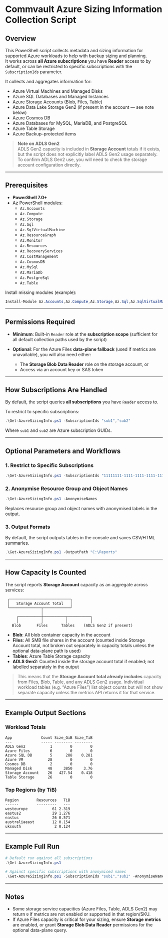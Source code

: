 # Commvault Azure Sizing Information Collection Script

## Overview

This PowerShell script collects metadata and sizing information for supported Azure workloads to help with backup sizing and planning.  
It works across **all Azure subscriptions** you have **Reader** access to by default, or can be restricted to specific subscriptions with the `-SubscriptionIds` parameter.

It collects and aggregates information for:

- Azure Virtual Machines and Managed Disks
- Azure SQL Databases and Managed Instances
- Azure Storage Accounts (Blob, Files, Table)
- Azure Data Lake Storage Gen2 (if present in the account — see note below)
- Azure Cosmos DB
- Azure Databases for MySQL, MariaDB, and PostgreSQL
- Azure Table Storage
- Azure Backup–protected items

> **Note on ADLS Gen2**  
> ADLS Gen2 capacity is included in **Storage Account** totals if it exists, but the script does not explicitly label ADLS Gen2 usage separately.  
> To confirm ADLS Gen2 use, you will need to check the storage account configuration directly.

---

## Prerequisites

- **PowerShell 7.0+**
- Az PowerShell modules:
  - `Az.Accounts`
  - `Az.Compute`
  - `Az.Storage`
  - `Az.Sql`
  - `Az.SqlVirtualMachine`
  - `Az.ResourceGraph`
  - `Az.Monitor`
  - `Az.Resources`
  - `Az.RecoveryServices`
  - `Az.CostManagement`
  - `Az.CosmosDB`
  - `Az.MySql`
  - `Az.MariaDb`
  - `Az.PostgreSql`
  - `Az.Table`

Install missing modules (example):
```powershell
Install-Module Az.Accounts,Az.Compute,Az.Storage,Az.Sql,Az.SqlVirtualMachine,Az.ResourceGraph,Az.Monitor,Az.Resources,Az.RecoveryServices,Az.CostManagement,Az.CosmosDB,Az.MySql,Az.MariaDb,Az.PostgreSql,Az.Table -Scope CurrentUser
````

---

## Permissions Required

* **Minimum**: Built-in `Reader` role at the **subscription scope** (sufficient for all default collection paths used by the script)
* **Optional**: For the Azure Files **data-plane fallback** (used if metrics are unavailable), you will also need either:

  * The **Storage Blob Data Reader** role on the storage account, or
  * Access via an account key or SAS token

---

## How Subscriptions Are Handled

By default, the script queries **all subscriptions** you have `Reader` access to.

To restrict to specific subscriptions:

```powershell
.\Get-AzureSizingInfo.ps1 -SubscriptionIds "sub1","sub2"
```

Where `sub1` and `sub2` are Azure subscription GUIDs.

---

## Optional Parameters and Workflows

### 1. Restrict to Specific Subscriptions

```powershell
.\Get-AzureSizingInfo.ps1 -SubscriptionIds "11111111-1111-1111-1111-111111111111","22222222-2222-2222-2222-222222222222"
```

### 2. Anonymise Resource Group and Object Names

```powershell
.\Get-AzureSizingInfo.ps1 -AnonymiseNames
```

Replaces resource group and object names with anonymised labels in the output.

### 3. Output Formats

By default, the script outputs tables in the console and saves CSV/HTML summaries.

```powershell
.\Get-AzureSizingInfo.ps1 -OutputPath "C:\Reports"
```

---

## How Capacity Is Counted

The script reports **Storage Account** capacity as an aggregate across services:

```
 ┌───────────────────────────┐
 │   Storage Account Total   │
 └──────────────┬────────────┘
                │
     ┌──────────┼──────────┬──────────┐
     │          │          │          │
   Blob       Files      Tables    (ADLS Gen2 if present)
```

* **Blob**: All blob container capacity in the account
* **Files**: All SMB file shares in the account
  (counted inside Storage Account total, not broken out separately in capacity totals unless the optional data-plane path is used)
* **Tables**: Azure Table Storage capacity
* **ADLS Gen2**: Counted inside the storage account total if enabled; not labelled separately in the output

> This means that the **Storage Account total already includes** capacity from Files, Blob, Table, and any ADLS Gen2 usage.
> Individual workload tables (e.g. “Azure Files”) list object counts but will not show separate capacity unless the metrics API returns it for that service.

---

## Example Output Sections

### Workload Totals

```
App             Count Size_GiB Size_TiB
---             ----- -------- --------
ADLS Gen2           1        0        0
Azure Files         6        0        0
Azure SQL DB        5      288    0.281
Azure VM           28        0        0
Cosmos DB           2        0        0
Managed Disk       48     3850     3.76
Storage Account    26   427.54    0.418
Table Storage      26        0        0
```

### Top Regions (by TiB)

```
Region        Resources   TiB
------        ---------   ---
westeurope           61 2.319
eastus2              29 1.276
eastus               26 0.571
australiaeast        12 0.154
uksouth               2 0.124
```

---

## Example Full Run

```powershell
# Default run against all subscriptions
.\Get-AzureSizingInfo.ps1

# Against specific subscriptions with anonymised names
.\Get-AzureSizingInfo.ps1 -SubscriptionIds "sub1","sub2" -AnonymiseNames -OutputPath "C:\Reports"
```

---

## Notes

* Some storage service capacities (Azure Files, Table, ADLS Gen2) may return `0` if metrics are not enabled or supported in that region/SKU.
* If Azure Files capacity is critical for your sizing, ensure **Storage metrics** are enabled, or grant **Storage Blob Data Reader** permissions for the optional data-plane query.

